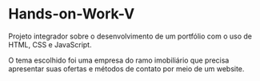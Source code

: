 # Hands-on-Work-V
Projeto integrador sobre o desenvolvimento de um portfólio com o uso de HTML, CSS e JavaScript.

O tema escolhido foi uma empresa do ramo imobiliário que precisa apresentar suas ofertas e métodos de contato por meio de um website.
